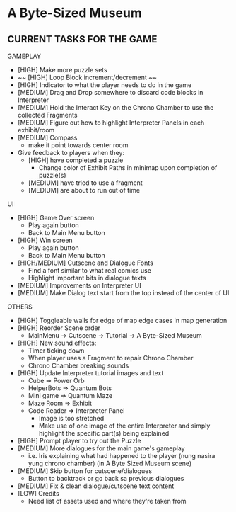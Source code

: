 # A Byte-Sized Museum

## CURRENT TASKS FOR THE GAME

GAMEPLAY
- [HIGH] Make more puzzle sets
- ~~ [HIGH] Loop Block increment/decrement ~~
- [HIGH] Indicator to what the player needs to do in the game
- [MEDIUM] Drag and Drop somewhere to discard code blocks in Interpreter
- [MEDIUM] Hold the Interact Key on the Chrono Chamber to use the collected Fragments
- [MEDIUM] Figure out how to highlight Interpreter Panels in each exhibit/room
- [MEDIUM] Compass
   - make it point towards center room
- Give feedback to players when they:
   - [HIGH] have completed a puzzle
      - Change color of Exhibit Paths in minimap upon completion of puzzle(s)
   - [MEDIUM] have tried to use a fragment
   - [MEDIUM] are about to run out of time

UI
- [HIGH] Game Over screen
   - Play again button
   - Back to Main Menu button
- [HIGH] Win screen
   - Play again button
   - Back to Main Menu button
- [HIGH/MEDIUM] Cutscene and Dialogue Fonts
   - Find a font similar to what real comics use
   - Highlight important bits in dialogue texts
- [MEDIUM] Improvements on Interpreter UI
- [MEDIUM] Make Dialog text start from the top instead of the center of UI

OTHERS
- [HIGH] Toggleable walls for edge of map edge cases in map generation
- [HIGH] Reorder Scene order
   - MainMenu -> Cutscene -> Tutorial -> A Byte-Sized Museum
- [HIGH] New sound effects:
   - Timer ticking down
   - When player uses a Fragment to repair Chrono Chamber
   - Chrono Chamber breaking sounds
- [HIGH] Update Interpreter tutorial images and text
   - Cube => Power Orb
   - HelperBots => Quantum Bots
   - Mini game => Quantum Maze
   - Maze Room => Exhibit
   - Code Reader => Interpreter Panel
      - Image is too stretched
      - Make use of one image of the entire Interpreter and simply highlight the specific part(s) being explained
- [HIGH] Prompt player to try out the Puzzle
- [MEDIUM] More dialogues for the main game's gameplay
   - i.e. Iris explaining what had happened to the player (nung nasira yung chrono chamber) (in A Byte Sized Museum scene)
- [MEDIUM] Skip button for cutscene/dialogues
   - Button to backtrack or go back sa previous dialogues
- [MEDIUM] Fix & clean dialogue/cutscene text content
- [LOW] Credits
   - Need list of assets used and where they're taken from
